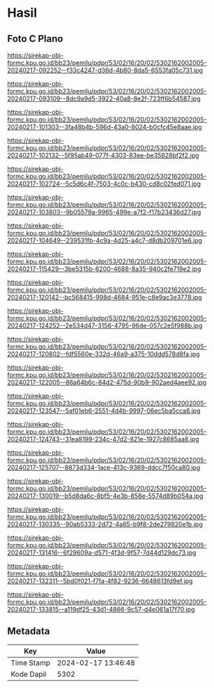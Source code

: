 # Hasil

## Foto C Plano

https://sirekap-obj-formc.kpu.go.id/bb23/pemilu/pdpr/53/02/16/20/02/5302162002005-20240217-092252--f33c4247-d36d-4b80-8da5-6553fa05c731.jpg

https://sirekap-obj-formc.kpu.go.id/bb23/pemilu/pdpr/53/02/16/20/02/5302162002005-20240217-093109--8dc9a9d5-3922-40a8-8e2f-723ff6b54587.jpg

https://sirekap-obj-formc.kpu.go.id/bb23/pemilu/pdpr/53/02/16/20/02/5302162002005-20240217-101303--3fa48b4b-596d-43a0-8024-b0cfc45e8aae.jpg

https://sirekap-obj-formc.kpu.go.id/bb23/pemilu/pdpr/53/02/16/20/02/5302162002005-20240217-102132--5f95ab49-077f-4303-83ee-be35828bf2f2.jpg

https://sirekap-obj-formc.kpu.go.id/bb23/pemilu/pdpr/53/02/16/20/02/5302162002005-20240217-102724--5c5d6c4f-7503-4c0c-b430-cd8c02fed071.jpg

https://sirekap-obj-formc.kpu.go.id/bb23/pemilu/pdpr/53/02/16/20/02/5302162002005-20240217-103803--9b05579a-9965-499e-a7f2-f17b23436d27.jpg

https://sirekap-obj-formc.kpu.go.id/bb23/pemilu/pdpr/53/02/16/20/02/5302162002005-20240217-104649--239531fb-4c9a-4d25-a4c7-d8db209701e6.jpg

https://sirekap-obj-formc.kpu.go.id/bb23/pemilu/pdpr/53/02/16/20/02/5302162002005-20240217-115429--3be5315b-6200-4688-8a35-940c2fe719e2.jpg

https://sirekap-obj-formc.kpu.go.id/bb23/pemilu/pdpr/53/02/16/20/02/5302162002005-20240217-120142--bc568415-998d-4684-951e-c8e9ac3e3778.jpg

https://sirekap-obj-formc.kpu.go.id/bb23/pemilu/pdpr/53/02/16/20/02/5302162002005-20240217-124252--2e534d47-3156-4795-96de-057c2e5f988b.jpg

https://sirekap-obj-formc.kpu.go.id/bb23/pemilu/pdpr/53/02/16/20/02/5302162002005-20240217-120802--fdf5560e-332d-46a9-a375-10ddd578d8fa.jpg

https://sirekap-obj-formc.kpu.go.id/bb23/pemilu/pdpr/53/02/16/20/02/5302162002005-20240217-122005--86a64b6c-84d2-475d-90b9-902aed4aee92.jpg

https://sirekap-obj-formc.kpu.go.id/bb23/pemilu/pdpr/53/02/16/20/02/5302162002005-20240217-123547--5af01eb6-2551-4d4b-9997-06ec5ba5cca6.jpg

https://sirekap-obj-formc.kpu.go.id/bb23/pemilu/pdpr/53/02/16/20/02/5302162002005-20240217-124743--31ea8199-234c-47d2-821e-1927c8685aa8.jpg

https://sirekap-obj-formc.kpu.go.id/bb23/pemilu/pdpr/53/02/16/20/02/5302162002005-20240217-125707--8873d334-1ace-413c-9369-ddcc7f50ca80.jpg

https://sirekap-obj-formc.kpu.go.id/bb23/pemilu/pdpr/53/02/16/20/02/5302162002005-20240217-130019--b5d8da6c-8bf5-4e3b-858e-5574d89b054a.jpg

https://sirekap-obj-formc.kpu.go.id/bb23/pemilu/pdpr/53/02/16/20/02/5302162002005-20240217-130335--90ab5333-2d72-4a65-b9f8-2de279820e1b.jpg

https://sirekap-obj-formc.kpu.go.id/bb23/pemilu/pdpr/53/02/16/20/02/5302162002005-20240217-131416--6f29609a-d571-4f3d-9f57-7d44d129dc73.jpg

https://sirekap-obj-formc.kpu.go.id/bb23/pemilu/pdpr/53/02/16/20/02/5302162002005-20240217-132311--5bd0f021-f7fa-4f82-9236-6648613fd9ef.jpg

https://sirekap-obj-formc.kpu.go.id/bb23/pemilu/pdpr/53/02/16/20/02/5302162002005-20240217-133815--a119df25-43d1-4866-9c57-d4e061a17f70.jpg


## Metadata

| Key        | Value               |
| ---------- | ------------------- |
| Time Stamp | 2024-02-17 13:46:48 |
| Kode Dapil | 5302                |



